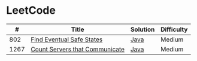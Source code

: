# LeetCode

| # | Title | Solution | Difficulty |
|---| ----- | -------- | ---------- |
|802|[Find Eventual Safe States](https://leetcode.com/problems/find-eventual-safe-states/)|[Java](./src/main/java/_802_find_eventual_safe_states/)|Medium|
|1267|[Count Servers that Communicate](https://leetcode.com/problems/count-servers-that-communicate/)|[Java](./src/main/java/_1267_count_servers_that_communicate/)|Medium|